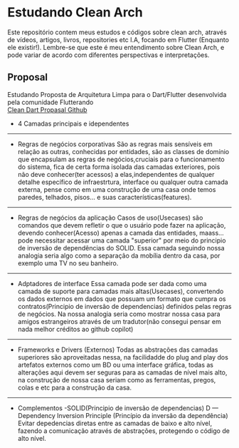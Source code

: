 # Estudando Clean Arch

Este repositório contem meus estudos e códigos sobre clean arch, através de vídeos, artigos, livros, repositories etc I.A, focando em Flutter (Enquanto ele existir!).
Lembre-se que este é meu entendimento sobre Clean Arch, e pode variar de acordo com diferentes perspectivas e interpretações.

## Proposal
Estudando Proposta de Arquitetura Limpa para o Dart/Flutter desenvolvida pela comunidade Flutterando    
[Clean Dart Propasal Github](https://github.com/Flutterando/Clean-Dart)

- 4 Camadas principais e idependentes
---
- Regras de negócios corporativas
São as regras mais sensíveis em relação as outras, conhecidas por entidades, são as classes de domínio que encapsulam as regras de negócios,cruciais para o funcionamento do sistema, fica de certa forma isolada das camadas exteriores, pois não deve conhecer(ter acessos) a elas,independentes de qualquer detalhe específico de infraestrtura, interface ou qualquer outra camada externa, pense como em uma construção de uma casa onde temos paredes, telhados,  pisos... e suas características(features).
            

---   
- Regras de negócios da aplicação
Casos de uso(Usecases) são comandos que devem refletir o que o usuário pode fazer na aplicação, devendo conhecer(Acesso) apenas a camada das entidades, maass... pode necessitar acessar uma camada "superior" por meio do principio de inversão de dependências do SOLID. Essa camada seguindo nossa analogia seria algo como a separação da mobília dentro da casa, por exemplo uma TV no seu banheiro.

---
- Adptadores de interface
Essa camada pode ser dada como uma camada de suporte para camadas mais altas(Usecases), convertendo os dados externos em dados que possuam um formato que cumpra os contratos(Principio de inversão de dependencias) definidos pelas regras de negócios. Na nossa analogia seria como mostrar nossa casa para amigos estrangeiros através de um tradutor(não consegui pensar em nada melhor créditos ao github copilot)
--- 
- Frameworks e Drivers (Externos)
Todas as abstrações das camadas superiores são aproveitadas nessa, na facilidadde do plug and play dos artefatos externos como um BD ou uma interface gráfica, todas as alterações aqui devem ser seguras para as camadas de nível mais alto, na construção de nossa casa seriam como as ferramentas, pregos, colas e etc para a construção da casa.
--- 
- Complementos
-SOLID(Principio de inversão de dependencias)
D — Dependency Inversion Principle (Princípio da inversão da dependência) 
Evitar depedencias diretas entre as camadas de baixo e alto nível, fazendo a comunicação através de abstrações, protegendo o código de alto nível.
                    